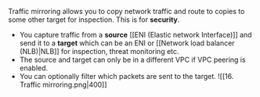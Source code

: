 Traffic mirroring allows you to copy network traffic and route to copies to some other target for inspection. This is for **security**.

- You capture traffic from a **source** [[ENI (Elastic network Interface)]] and send it to a **target** which can be an ENI or [[Network load balancer (NLB)|NLB]] for inspection, threat monitoring etc.
- The source and target can only be in a different VPC if VPC peering is enabled.
- You can optionally filter which packets are sent to the target.
![[16. Traffic mirroring.png|400]]
